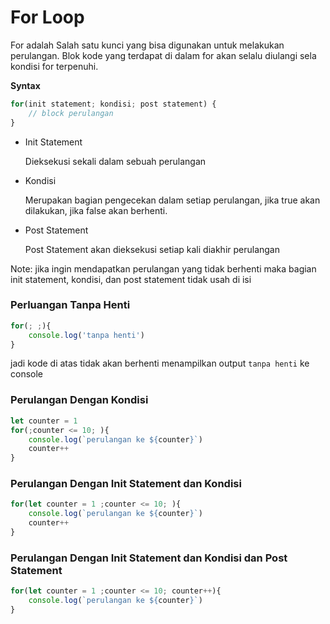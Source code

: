 # For Loop

For adalah Salah satu kunci yang bisa digunakan untuk melakukan perulangan. Blok kode yang terdapat di dalam for akan selalu diulangi sela kondisi for terpenuhi.

**Syntax**

```js
for(init statement; kondisi; post statement) {
    // block perulangan
}
```

- Init Statement

    Dieksekusi sekali dalam sebuah perulangan

- Kondisi

    Merupakan bagian pengecekan dalam setiap perulangan, jika true akan dilakukan, jika false akan berhenti.

- Post Statement

    Post Statement akan dieksekusi setiap kali diakhir perulangan

Note: jika ingin mendapatkan perulangan yang tidak berhenti maka bagian init statement, kondisi, dan post statement tidak usah di isi

### Perluangan Tanpa Henti

```js
for(; ;){
    console.log('tanpa henti')
}
```

jadi kode di atas tidak akan berhenti menampilkan output `tanpa henti` ke console

### Perulangan Dengan Kondisi

```js
let counter = 1
for(;counter <= 10; ){
    console.log(`perulangan ke ${counter}`)
    counter++
}
```

### Perulangan Dengan Init Statement dan Kondisi

```js
for(let counter = 1 ;counter <= 10; ){
    console.log(`perulangan ke ${counter}`)
    counter++
}
```

### Perulangan Dengan Init Statement dan Kondisi dan Post Statement

```js
for(let counter = 1 ;counter <= 10; counter++){
    console.log(`perulangan ke ${counter}`)
}
```

